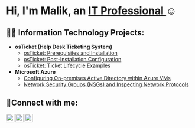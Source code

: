 <h1>Hi, I'm Malik, an <a href="https://www.linkedin.com/in/malik-harris-946a44218/">IT Professional </a>☺</h1>

<h2>👨‍💻 Information Technology Projects:</h2>

- <b>osTicket (Help Desk Ticketing System)</b>
  - [osTicket: Prerequisites and Installation](https://github.com/malikharris4587/osticket-prereqs)
  - [osTicket: Post-Installation Configuration](https://github.com/malikharris4587/post-install-config)
  - [osTicket: Ticket Lifecycle Examples](https://github.com/malikharris4587/ticket-lifecycle)
- <b>Microsoft Azure</b>
  - [Configuring On-premises Active Directory within Azure VMs](https://github.com/malikharris4587/configure-ad)
  - [Network Security Groups (NSGs) and Inspecting Network Protocols](https://github.com/malikharris4587/azure-network-protocols)

<h2>🤳Connect with me:</h2>

[<img align="left" alt="Josh | Twitter" width="22px" src="https://cdn.jsdelivr.net/npm/simple-icons@v3/icons/twitter.svg" />][twitter]
[<img align="left" alt="Josh | LinkedIn" width="22px" src="https://cdn.jsdelivr.net/npm/simple-icons@v3/icons/linkedin.svg" />][linkedin]
[<img align="left" alt="Josh | Instagram" width="22px" src="https://cdn.jsdelivr.net/npm/simple-icons@v3/icons/instagram.svg" />][instagram]

[twitter]: https://twitter.com/Josh
[instagram]: https://www.instagram.com/Josh
[linkedin]: https://www.linkedin.com/in/malik-harris-946a44218/
